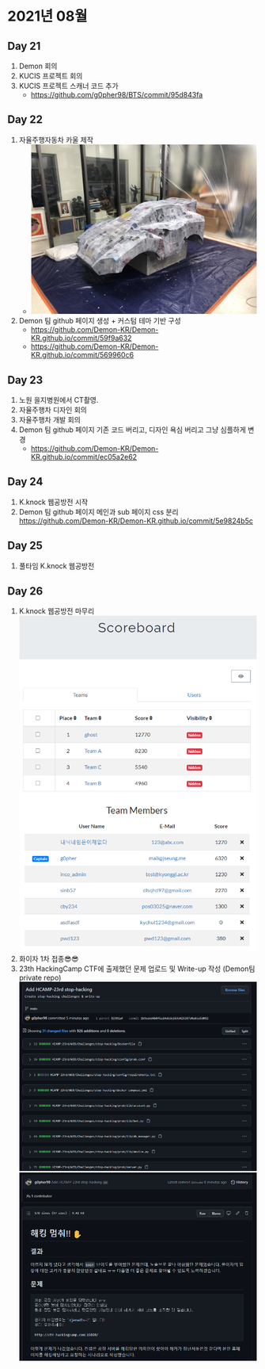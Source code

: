 # 2021년 08월

## Day 21
1. Demon 회의
2. KUCIS 프로젝트 회의
3. KUCIS 프로젝트 스캐너 코드 추가   
    - https://github.com/g0pher98/BTS/commit/95d843fa


## Day 22
1. 자율주행자동차 카울 제작  
    - ![img](./resource/20210822.jpg)
2. Demon 팀 github 페이지 생성 + 커스텀 테마 기반 구성  
    - https://github.com/Demon-KR/Demon-KR.github.io/commit/59f9a632
    - https://github.com/Demon-KR/Demon-KR.github.io/commit/569960c6


## Day 23
1. 노원 을지병원에서 CT촬영.
2. 자율주행차 디자인 회의
3. 자율주행차 개발 회의
4. Demon 팀 github 페이지 기존 코드 버리고, 디자인 욕심 버리고 그냥 심플하게 변경
    - https://github.com/Demon-KR/Demon-KR.github.io/commit/ec05a2e62


## Day 24
1. K.knock 웹공방전 시작
2. Demon 팀 github 페이지 메인과 sub 페이지 css 분리
    https://github.com/Demon-KR/Demon-KR.github.io/commit/5e9824b5c

## Day 25
1. 풀타임 K.knock 웹공방전

## Day 26
1. K.knock 웹공방전 마무리
    ![kknock1](./resource/kknock-web-attack_defense-1.png)
    ![kknock2](./resource/kknock-web-attack_defense-2.png)
2. 화이자 1차 접종😎😎
3. 23th HackingCamp CTF에 출제했던 문제 업로드 및 Write-up 작성
    (Demon팀 private repo)
    ![demon](./resource/stophacking.png)
    ![demon2](./resource/stophacking-2.png)